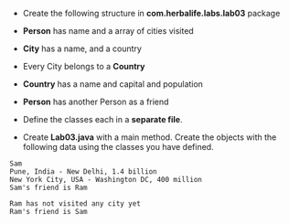 * Create the following structure in **com.herbalife.labs.lab03** package

* __Person__ has name and a array of cities visited
* __City__ has a name, and a country
* Every City belongs to a __Country__
* __Country__ has a name and capital and population

* __Person__ has another Person as a friend
* Define the classes each in a __separate file__.

* Create __Lab03.java__ with a main method. Create the objects with the following data using the classes you have defined.



```
Sam
Pune, India - New Delhi, 1.4 billion
New York City, USA - Washington DC, 400 million
Sam's friend is Ram

Ram has not visited any city yet
Ram's friend is Sam
```